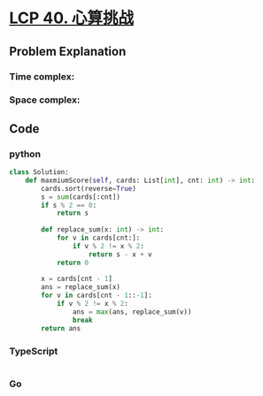 # [LCP 40. 心算挑战](https://leetcode.cn/problems/uOAnQW/description/)



## Problem Explanation

### Time complex:

### Space complex:

## Code

### python
```python
class Solution:
    def maxmiumScore(self, cards: List[int], cnt: int) -> int:
        cards.sort(reverse=True)
        s = sum(cards[:cnt])
        if s % 2 == 0:
            return s
        
        def replace_sum(x: int) -> int:
            for v in cards[cnt:]:
                if v % 2 != x % 2:
                    return s - x + v
            return 0
        
        x = cards[cnt - 1]
        ans = replace_sum(x)
        for v in cards[cnt - 1::-1]:
            if v % 2 != x % 2:
                ans = max(ans, replace_sum(v))
                break
        return ans

```

### TypeScript
```TypeScript


```

### Go
```go
```